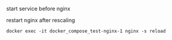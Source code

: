 
start service before nginx

restart nginx after rescaling

`docker exec -it docker_compose_test-nginx-1 nginx -s reload`

